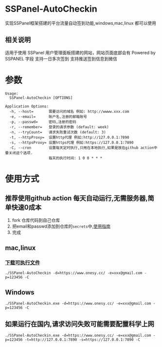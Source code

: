 # SSPanel-AutoCheckin
实现SSPanel框架搭建的平台流量自动签到功能,windows,mac,linux 都可以使用

## 相关说明 
适用于使用 SSPanel 用户管理面板搭建的网站，网站页面底部会有 Powered by SSPANEL 字段
支持一日多次签到
支持推送签到信息到微信


# 参数
```
Usage:
  SSPanel-AutoCheckin [OPTIONS]

Application Options:
  -h, --host=       需要访问的域名 例如: http://wwww.xxx.com
  -e, --email=      账户名,注册的邮箱账号
  -p, --passwd=     密码,注册的密码
  -r, --remember=   登录的请求参数 (default: week)
  -n, --tryCount=   请求失败重试次数 (default: 3)
  -t, --httpProxy=  设置http代理 例如:http://127.0.0.1:7890
  -s, --httpsProxy= 设置https代理 例如:https://127.0.0.1:7890
  -C, --cron        设置每天定时执行,只用在本地执行,如果是放在github action中要关闭这个选项.
                    每天的执行时间: 1 0 0 * * *

```
# 使用方式

## 推荐使用github action 每天自动运行,无需服务器,简单快速0成本
1. fork 仓库代码到自己仓库
2. 把email和passwd添加到仓库的`secrets`中,[使用指南](https://docs.github.com/zh/actions/security-guides/using-secrets-in-github-actions#creating-secrets-for-a-repository)
3. 完成


## mac,linux
### [下载可执行文件](https://github.com/linabellbiu/SSPanel-AutoCheckin/releases)

```shell
./SSPanel-AutoCheckin -d=https://www.onesy.cc/ -e=xxx@gmail.com -p=123456 -C
```
## Windows
```shell
./SSPanel-AutoCheckin.exe -d=https://www.onesy.cc/ -e=xxx@gmail.com -p=123456 -C
```

## 如果运行在国内,请求访问失败可能需要配置科学上网
```shell
./SSPanel-AutoCheckin.exe -d=https://www.onesy.cc/ -e=xxx@gmail.com -p=123456 -t=http://127.0.0.1:7890 -s=https://127.0.0.1:7890 -C
```